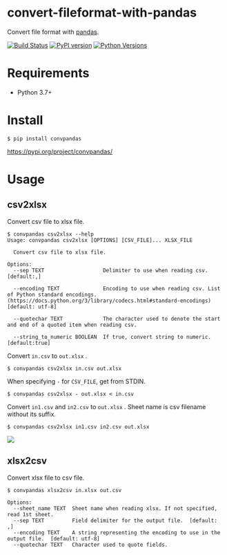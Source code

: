 # convert-fileformat-with-pandas
Convert file format with [pandas](https://pandas.pydata.org/).

[![Build Status](https://travis-ci.org/yuji38kwmt/convpandas.svg?branch=master)](https://travis-ci.org/yuji38kwmt/convpandas)
[![PyPI version](https://badge.fury.io/py/convpandas.svg)](https://badge.fury.io/py/convpandas)
[![Python Versions](https://img.shields.io/pypi/pyversions/convpandas.svg)](https://pypi.org/project/convpandas/)

# Requirements
* Python 3.7+

# Install

```
$ pip install convpandas
```

https://pypi.org/project/convpandas/


# Usage

## csv2xlsx
Convert csv file to xlsx file.

```
$ convpandas csv2xlsx --help
Usage: convpandas csv2xlsx [OPTIONS] [CSV_FILE]... XLSX_FILE

  Convert csv file to xlsx file.

Options:
  --sep TEXT                   Delimiter to use when reading csv.  [default:,]

  --encoding TEXT              Encoding to use when reading csv. List of Python standard encodings. (https://docs.python.org/3/library/codecs.html#standard-encodings) [default: utf-8]

  --quotechar TEXT             The character used to denote the start and end of a quoted item when reading csv.

  --string_to_numeric BOOLEAN  If true, convert string to numeric. [default:true]
```


Convert `in.csv` to `out.xlsx` .

```
$ convpandas csv2xlsx in.csv out.xlsx
```


When specifying `-` for `CSV_FILE`, get from STDIN. 

```
$ convpandas csv2xlsx - out.xlsx < in.csv
```

Convert `in1.csv` and `in2.csv` to `out.xlsx` . Sheet name is csv filename without its suffix.  

```
$ convpandas csv2xlsx in1.csv in2.csv out.xlsx
```

![](/home/vagrant/Documents/convert-fileformat-with-pandas/docs/img/output_xlsx_file_from_multiple_csv.png)


## xlsx2csv
Convert xlsx file to csv file.

```
$ convpandas xlsx2csv in.xlsx out.csv
```


```
Options:
  --sheet_name TEXT  Sheet name when reading xlsx. If not specified, read 1st sheet.
  --sep TEXT         Field delimiter for the output file.  [default: ,]
  --encoding TEXT    A string representing the encoding to use in the output file.  [default: utf-8]
  --quotechar TEXT   Character used to quote fields.
```
